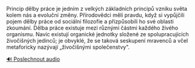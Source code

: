 
Princip dělby práce je jedním z velkých základních principů vzniku světa kolem nás a evoluční změny. Přírodovědci měli pravdu, když si vypůjčili pojem dělby práce od sociální filozofie a přizpůsobili ho své oblasti zkoumání. Dělba práce existuje mezi různými částmi každého živého organismu. Navíc existují organické jednotky složené ze spolupracujících živočišných jedinců; je obvyklé, že se taková seskupení mravenců a včel metaforicky nazývají „živočišnými společenstvy".

[🔊 Poslechnout audio](/data/7-paragraphs/audio/chapter_35/para_003-Princip-dlby-prce-je-jednm-z-velkch-zkladnch.mp3)
